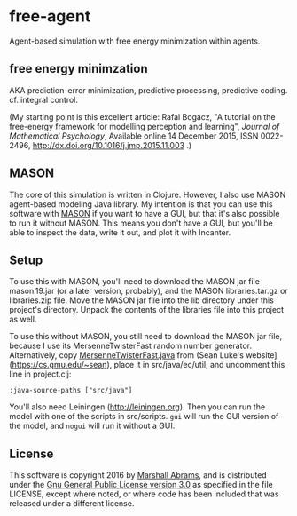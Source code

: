 # free-agent

Agent-based simulation with free energy minimization within agents.

## free energy minimzation

AKA prediction-error minimization, predictive processing, predictive
coding. cf. integral control.

(My starting point is this excellent article:
Rafal Bogacz, "A tutorial on the free-energy framework for modelling
perception and learning", *Journal of Mathematical Psychology*,
Available online 14 December 2015, ISSN 0022-2496,
http://dx.doi.org/10.1016/j.jmp.2015.11.003 .)

## MASON

The core of this simulation is written in Clojure.  However, I also use
MASON agent-based modeling Java library.  My intention is that you can
use this software with [MASON](http://cs.gmu.edu/~eclab/projects/mason/)
if you want to have a GUI, but that it's also possible to run it without
MASON.  This means you don't have a GUI, but you'll be able to inspect
the data, write it out, and plot it with Incanter.

## Setup

To use this with MASON, you'll need to download the MASON jar file
mason.19.jar (or a later version, probably), and the MASON
libraries.tar.gz or libraries.zip file.  Move the MASON jar file into
the lib directory under this project's directory. Unpack the contents of
the libraries file into this project as well.

To use this without MASON, you still need to download the MASON jar file,
because I use its MersenneTwisterFast random number generator.
Alternatively, copy [MersenneTwisterFast.java](https://cs.gmu.edu/~sean/research/mersenne/MersenneTwisterFast.java)
from (Sean Luke's website](https://cs.gmu.edu/~sean), place it in
src/java/ec/util, and uncomment this line in project.clj:

    :java-source-paths ["src/java"]

You'll also need Leiningen (http://leiningen.org).  Then you can run
the model with one of the scripts in src/scripts.  `gui` will run the
GUI version of the model, and `nogui` will run it without a GUI.

## License

This software is copyright 2016 by [Marshall
Abrams](http://members.logical.net/~marshall/), and is distributed
under the [Gnu General Public License version
3.0](http://www.gnu.org/copyleft/gpl.html) as specified in the file
LICENSE, except where noted, or where code has been included that was
released under a different license.
